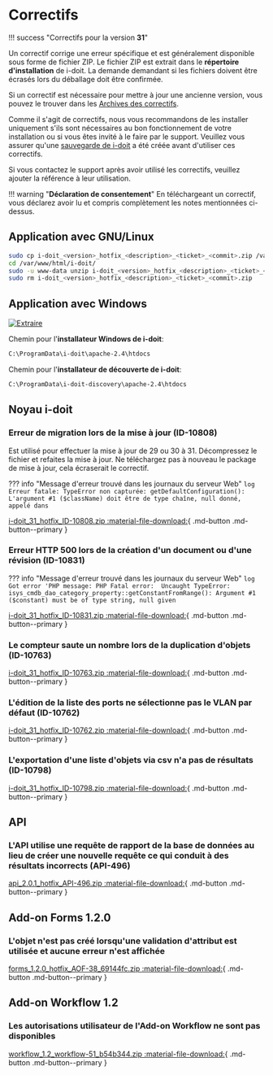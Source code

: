 # Correctifs

!!! success "Correctifs pour la version **31**"

Un correctif corrige une erreur spécifique et est généralement disponible sous forme de fichier ZIP. Le fichier ZIP est extrait dans le **répertoire d'installation** de i-doit. La demande demandant si les fichiers doivent être écrasés lors du déballage doit être confirmée.

Si un correctif est nécessaire pour mettre à jour une ancienne version, vous pouvez le trouver dans les [Archives des correctifs](hotfix-archive/index.md).

Comme il s'agit de correctifs, nous vous recommandons de les installer uniquement s'ils sont nécessaires au bon fonctionnement de votre installation ou si vous êtes invité à le faire par le support. Veuillez vous assurer qu'une [sauvegarde de i-doit](../../maintenance-and-operation/backup-and-recovery/index.md) a été créée avant d'utiliser ces correctifs.

Si vous contactez le support après avoir utilisé les correctifs, veuillez ajouter la référence à leur utilisation.

!!! warning "**Déclaration de consentement**"
    En téléchargeant un correctif, vous déclarez avoir lu et compris complètement les notes mentionnées ci-dessus.

## Application avec GNU/Linux

```sh
sudo cp i-doit_<version>_hotfix_<description>_<ticket>_<commit>.zip /var/www/html/i-doit/
cd /var/www/html/i-doit/
sudo -u www-data unzip i-doit_<version>_hotfix_<description>_<ticket>_<commit>.zip
sudo rm i-doit_<version>_hotfix_<description>_<ticket>_<commit>.zip
```

## Application avec Windows

[![Extraire](../../assets/images/en/system-administration/hotfixes/example-windows-zip.png)](../../assets/images/en/system-administration/hotfixes/example-windows-zip.png)

Chemin pour l'**installateur Windows de i-doit**:

```txt
C:\ProgramData\i-doit\apache-2.4\htdocs
```

Chemin pour l'**installateur de découverte de i-doit**:

```txt
C:\ProgramData\i-doit-discovery\apache-2.4\htdocs
```

## Noyau i-doit

### Erreur de migration lors de la mise à jour (ID-10808)

Est utilisé pour effectuer la mise à jour de 29 ou 30 à 31. Décompressez le fichier et refaites la mise à jour.
Ne téléchargez pas à nouveau le package de mise à jour, cela écraserait le correctif.

??? info "Message d'erreur trouvé dans les journaux du serveur Web"
    ```log
    Erreur fatale: TypeError non capturée: getDefaultConfiguration(): L'argument #1 ($className) doit être de type chaîne, null donné, appelé dans
    ```

[i-doit_31_hotfix_ID-10808.zip :material-file-download:](../../assets/downloads/hotfixes/31/i-doit_31_hotfix_ID-10808.zip){ .md-button .md-button--primary }

### Erreur HTTP 500 lors de la création d'un document ou d'une révision (ID-10831)


??? info "Message d'erreur trouvé dans les journaux du serveur Web"
    ```log
    Got error 'PHP message: PHP Fatal error:  Uncaught TypeError: isys_cmdb_dao_category_property::getConstantFromRange(): Argument #1 ($constant) must be of type string, null given
    ```

[i-doit_31_hotfix_ID-10831.zip :material-file-download:](../../assets/downloads/hotfixes/31/i-doit_31_hotfix_ID-10831.zip){ .md-button .md-button--primary }

### Le compteur saute un nombre lors de la duplication d'objets (ID-10763)

[i-doit_31_hotfix_ID-10763.zip :material-file-download:](../../assets/downloads/hotfixes/31/i-doit_31_hotfix_ID-10763.zip){ .md-button .md-button--primary }

### L'édition de la liste des ports ne sélectionne pas le VLAN par défaut (ID-10762)

[i-doit_31_hotfix_ID-10762.zip :material-file-download:](../../assets/downloads/hotfixes/31/i-doit_31_hotfix_ID-10762.zip){ .md-button .md-button--primary }

### L'exportation d'une liste d'objets via csv n'a pas de résultats (ID-10798)

[i-doit_31_hotfix_ID-10798.zip :material-file-download:](../../assets/downloads/hotfixes/31/i-doit_31_hotfix_ID-10798.zip){ .md-button .md-button--primary }

## API

### L'API utilise une requête de rapport de la base de données au lieu de créer une nouvelle requête ce qui conduit à des résultats incorrects (API-496)

[api_2.0.1_hotfix_API-496.zip :material-file-download:](../../assets/downloads/hotfixes/api/api_2.0.1_hotfix_API-496.zip){ .md-button .md-button--primary }

## Add-on Forms 1.2.0

### L'objet n'est pas créé lorsqu'une validation d'attribut est utilisée et aucune erreur n'est affichée

[forms_1.2.0_hotfix_AOF-38_69144fc.zip :material-file-download:](../../assets/downloads/hotfixes/forms/forms_1.2.0_hotfix_AOF-38_69144fc.zip){ .md-button .md-button--primary }

## Add-on Workflow 1.2

### Les autorisations utilisateur de l'Add-on Workflow ne sont pas disponibles

[workflow_1.2_workflow-51_b54b344.zip :material-file-download:](../../assets/downloads/hotfixes/workflow/workflow_1.2_workflow-51_b54b344.zip){ .md-button .md-button--primary }
```
